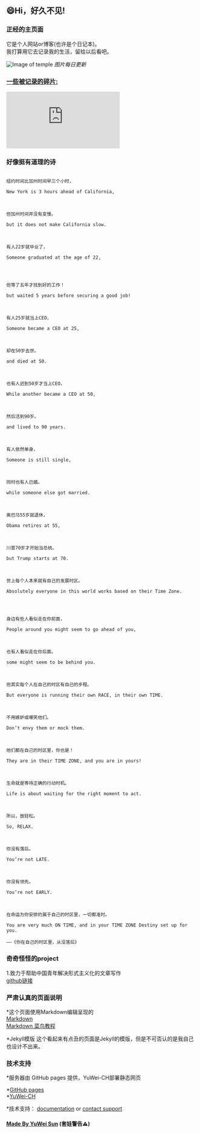 ## 😄Hi，好久不见!     


### 正经的主页面   
       

它是个人网站or博客(也许是个日记本)。  
我打算用它去记录我的生活，留给以后看吧。   

![Image of temple](https://api.xygeng.cn/Bing/)
*图片每日更新*

### [一些被记录的碎片:](http://www.yuweisun.top/YuWei-CH.dairy.github.io/)

 
![日记本](https://pics.images.ac.cn/image/5ead3db1f3983.html)



### 好像挺有道理的诗   
```

纽约时间比加州时间早三个小时，

New York is 3 hours ahead of California,



但加州时间并没有变慢。

but it does not make California slow.



有人22岁就毕业了，

Someone graduated at the age of 22,




但等了五年才找到好的工作！

but waited 5 years before securing a good job!



有人25岁就当上CEO，

Someone became a CEO at 25,



却在50岁去世。

and died at 50.



也有人迟到50岁才当上CEO，

While another became a CEO at 50,



然后活到90岁。

and lived to 90 years.



有人依然单身，

Someone is still single,



同时也有人已婚。

while someone else got married.



奥巴马55岁就退休，

Obama retires at 55,



川普70岁才开始当总统。

but Trump starts at 70.



世上每个人本来就有自己的发展时区。

Absolutely everyone in this world works based on their Time Zone.




身边有些人看似走在你前面，

People around you might seem to go ahead of you,



也有人看似走在你后面。

some might seem to be behind you.



但其实每个人在自己的时区有自己的步程。

But everyone is running their own RACE, in their own TIME.



不用嫉妒或嘲笑他们。

Don’t envy them or mock them.



他们都在自己的时区里，你也是！

They are in their TIME ZONE, and you are in yours!



生命就是等待正确的行动时机。

Life is about waiting for the right moment to act.



所以，放轻松。

So, RELAX.



你没有落后。

You’re not LATE.



你没有领先。

You’re not EARLY.



在命运为你安排的属于自己的时区里，一切都准时。

You are very much ON TIME, and in your TIME ZONE Destiny set up for you.

——《你在自己的时区里，从没落后》

```

### 奇奇怪怪的project   
1.致力于帮助中国青年解决形式主义化的文章写作  
[github链接](https://github.com/YuWei-CH/Formalist-articles-writer-java#形式主义文章生成器----java)

### 严肃认真的页面说明  
*这个页面使用Markdown编辑呈现的  
[Markdown](https://guides.github.com/features/mastering-markdown/)   
[Markdown 菜鸟教程](https://www.runoob.com/markdown/md-tutorial.html)   

*Jekyll模版
这个看起来有点丑的页面是Jekyll的模版，但是不可否认的是我自己也设计不出来。

### 技术支持
*服务器由 GitHub pages 提供，YuWei-CH部署静态网页

*[GitHub pages](https://pages.github.com)    
*[YuWei-CH](https://github.com/YuWei-CH)   

*技术支持： [documentation](https://help.github.com/categories/github-pages-basics/) or [contact support](https://github.com/contact)  

#### [Made By YuWei Sun](www.yuweisun.top) (套娃警告⚠️)

